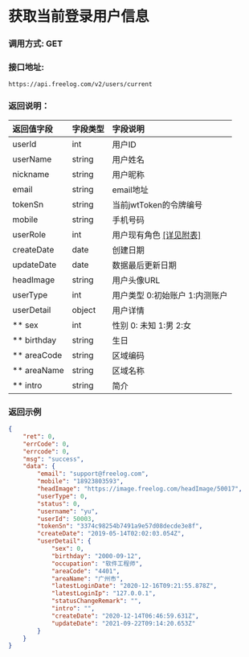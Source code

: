 # 获取当前登录用户信息



### 调用方式: GET



### 接口地址:

```
https://api.freelog.com/v2/users/current
```



### 返回说明：

| 返回值字段 | 字段类型 | 字段说明 |
| :--- | :--- | :--- |
| userId | int | 用户ID |
| userName | string | 用户姓名 |
| nickname | string | 用户昵称 |
| email | string | email地址 |
| tokenSn | string | 当前jwtToken的令牌编号 |
| mobile | string | 手机号码 |
| userRole | int | 用户现有角色 [[详见附表]][用户角色] |
| createDate | date | 创建日期 |
| updateDate | date | 数据最后更新日期 |
| headImage | string | 用户头像URL |
| userType | int | 用户类型 0:初始账户 1:内测账户 |
| userDetail | object | 用户详情 |
| ** sex | int | 性别 0: 未知 1:男 2:女 |
| ** birthday | string | 生日 |
| ** areaCode | string | 区域编码 |
| ** areaName | string | 区域名称 |
| ** intro | string | 简介 |



### 返回示例

```json
{
	"ret": 0,
	"errCode": 0,
	"errcode": 0,
	"msg": "success",
	"data": {
		"email": "support@freelog.com",
		"mobile": "18923803593",
		"headImage": "https://image.freelog.com/headImage/50017",
		"userType": 0,
		"status": 0,
		"username": "yu",
		"userId": 50003,
		"tokenSn": "3374c98254b7491a9e57d08decde3e8f",
		"createDate": "2019-05-14T02:02:03.054Z",
		"userDetail": {
			"sex": 0,
			"birthday": "2000-09-12",
			"occupation": "软件工程师",
			"areaCode": "4401",
			"areaName": "广州市",
			"latestLoginDate": "2020-12-16T09:21:55.878Z",
			"latestLoginIp": "127.0.0.1",
			"statusChangeRemark": "",
			"intro": "",
			"createDate": "2020-12-14T06:46:59.631Z",
			"updateDate": "2021-09-22T09:14:20.653Z"
		}
	}
}
```

[用户角色]: /附表/用户角色.html "用户角色"

